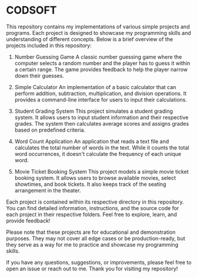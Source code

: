 # CODSOFT
This repository contains my implementations of various simple projects and programs. Each project is designed to showcase my programming skills and understanding of different concepts. Below is a brief overview of the projects included in this repository:

1. Number Guessing Game
A classic number guessing game where the computer selects a random number and the player has to guess it within a certain range. The game provides feedback to help the player narrow down their guesses.

2. Simple Calculator
An implementation of a basic calculator that can perform addition, subtraction, multiplication, and division operations. It provides a command-line interface for users to input their calculations.

3. Student Grading System
This project simulates a student grading system. It allows users to input student information and their respective grades. The system then calculates average scores and assigns grades based on predefined criteria.

4. Word Count Application
An application that reads a text file and calculates the total number of words in the text. While it counts the total word occurrences, it doesn't calculate the frequency of each unique word.

5. Movie Ticket Booking System
This project models a simple movie ticket booking system. It allows users to browse available movies, select showtimes, and book tickets. It also keeps track of the seating arrangement in the theater.

Each project is contained within its respective directory in this repository. You can find detailed information, instructions, and the source code for each project in their respective folders. Feel free to explore, learn, and provide feedback!

Please note that these projects are for educational and demonstration purposes. They may not cover all edge cases or be production-ready, but they serve as a way for me to practice and showcase my programming skills.

If you have any questions, suggestions, or improvements, please feel free to open an issue or reach out to me. Thank you for visiting my repository!





